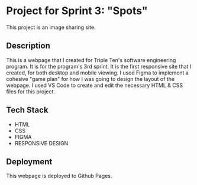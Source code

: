 # Project for Sprint 3: "Spots"
This project is an image sharing site.

## Description
This is a webpage that I created for Triple Ten's software engineering program. It is for the 
program's 3rd sprint. It is the first responsive site that I created, for both desktop and mobile viewing. I used Figma to implement a cohesive "game plan" for how I was going to design the layout of the webpage. I used VS Code to create and edit the necessary HTML & CSS files for this project.

## Tech Stack
* HTML
* CSS
* FIGMA
* RESPONSIVE DESIGN  
  
## Deployment
This webpage is deployed to Github Pages.
  


